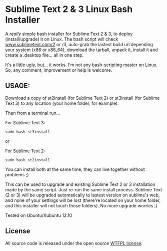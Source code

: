 Sublime Text 2 & 3 Linux Bash Installer
=============================

A *really* simple bash installer for Sublime Text 2 & 3, to deploy (install/upgrade) it on Linux.
The bash script will check www.sublimetext.com/2 or /3, auto-grab the lastest build url depending your system (x86 or x86_64), download the tarball, unpack it, install it and create a .desktop file... all in one step.

It's a little ugly, but... it works. I'm not any bash-scripting master on Linux.
So, any comment, improvement or help is welcome.

## USAGE:
Download a copy of st2install (for Sublime Text 2) or st3install (for Sublime Text 3) to any location (your home folder, for example).

Then from a terminal run...

For Sublime Text 3:
```
sudo bash st3install
```
or

For Sublime Text 2:
```
sudo bash st2install
```


You can install both at the same time, they can live together without problems ;)

This can be used to upgrade and existing Sublime Text 2 or 3 installation made by the same script.
Just re-run the same install process. Sublime Text (2 or 3) will be upgraded automatically to lastest version on sublime's web, and none of your settings will be lost (there're located on your home folder, and this installer will not touch those folders).
No more upgrade worries ;)

Tested on Ubuntu/Xubuntu 12.10

## License

All source code is released under the open source [WTFPL license](http://en.wikipedia.org/wiki/WTFPL).
